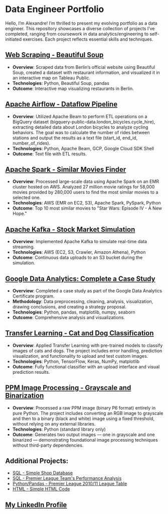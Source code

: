 # Data Engineer Portfolio

Hello, I’m Alexandre! I’m thrilled to present my evolving portfolio as a data engineer. This repository showcases a diverse collection of projects I’ve completed, ranging from coursework in data analytics/engineering to self-initiated exercises. Each project reflects essential skills and techniques.

## [Web Scraping - Beautiful Soup](https://github.com/Zandersan/Beautiful-Soup)
* **Overview**: Scraped data from Berlin’s official website using Beautiful Soup, created a dataset with restaurant information, and visualized it in an interactive map on Tableau Public.
* **Technologies**: Python, Beautiful Soup, pandas
* **Outcome**: Interactive map visualizing restaurants in Berlin.

## [Apache Airflow - Dataflow Pipeline](https://github.com/Zandersan/Dataflow-Pipelines)
* **Overview**: Utilized Apache Beam to perform ETL operations on a BigQuery dataset (bigquery-public-data.london_bicycles.cycle_hire), extracting detailed data about London bicycles to analyze cycling behaviors. The goal was to calculate the number of rides between stations and output the results as a text file (start_id, end_id, number_of_rides).
* **Technologies**: Python, Apache Beam, GCP, Google Cloud SDK Shell
* **Outcome**: Text file with ETL results.

## [Apache Spark - Similar Movies Finder](https://github.com/Zandersan/Apache-Spark)
* **Overview**: Processed large-scale data using Apache Spark on an EMR cluster hosted on AWS. Analyzed 27 million movie ratings for 58,000 movies provided by 280,000 users to find the most similar movies to a selected one.
* **Technologies**: AWS (EMR on EC2, S3), Apache Spark, PySpark, Python
* **Outcome**: Top 10 most similar movies to "Star Wars: Episode IV - A New Hope."

## [Apache Kafka - Stock Market Simulation](https://github.com/Zandersan/Apache-Kafka)
* **Overview**: Implemented Apache Kafka to simulate real-time data streaming. 
* **Technologies**: AWS (EC2, S3, Crawler, Amazon Athena), Python
* **Outcome**: Continuous data uploads to an S3 bucket during the simulation.

## [Google Data Analytics: Complete a Case Study](https://github.com/Zandersan/GCP-Case-Study)
* **Overview**: Completed a case study as part of the Google Data Analytics Certificate program.
* **Methodology**: Data preprocessing, cleaning, analysis, visualization, drawing conclusions, and creating a strategy proposal.
* **Technologies**: Python, pandas, matplotlib, numpy, seaborn
* **Outcome**: Comprehensive analysis and visualizations.

## [Transfer Learning - Cat and Dog Classification](https://github.com/Zandersan/portifolio/blob/main/debinha_niko_transfer_learning.ipynb)  
* **Overview**: Applied Transfer Learning with pre-trained models to classify images of cats and dogs. The project includes error handling, prediction visualization, and functionality to upload and test custom images.  
* **Technologies**: Python, TensorFlow, Keras, NumPy, matplotlib  
* **Outcome**: Fully functional classifier with an upload interface and visual prediction results.

## [PPM Image Processing - Grayscale and Binarization](https://github.com/Zandersan/binary_ppm)
* **Overview**: Processed a raw PPM image (binary P6 format) entirely in pure Python. The project includes converting an RGB image to grayscale and then to a binary (black and white) image using a fixed threshold, without relying on any external libraries.
* **Technologies**: Python (standard library only)
* **Outcome**: Generates two output images — one in grayscale and one binarized — demonstrating foundational image processing techniques without third-party dependencies.


## Additional Projects:
* [SQL - Simple Shop Database](https://github.com/Zandersan/sql-database-shop)
* [SQL - Premier League Team's Performance Analysis](https://github.com/Zandersan/premier-league-sql)
* [Python/Pandas - Premier League 2010/11 League Table](https://github.com/Zandersan/pandas-data-analysis)
* [HTML - Simple HTML Code](https://github.com/Zandersan/HTML)

## [My LinkedIn Profile](https://www.linkedin.com/in/alexandre-rocha-b68693139/)
